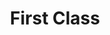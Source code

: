 ---
ee_id_thing: '4254'
site: '1'
type: '2'
inv_num: 2015-004
add_credit:
url: 2015-004-first-class
title: First Class
year: '2015'
display_year: '2015'
medium: 'Foam pool noodles, necklace, sock, armbands, sleeve jewelry '
dims: 140 cm x variable width x variable depth
pitch:
ps:
live_url:
youtube:
https://github.com/coryarcangel/alu:
imgs: first-class-2015-004-full-database-JH.jpg,first-class-2015-004-detail-1-database-JH.jpg
subheading:
download:
commission:
related:
layout: things-i-made
---